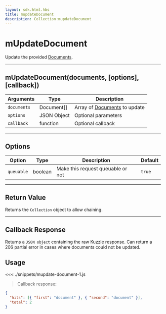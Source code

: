 ```yaml
---
layout: sdk.html.hbs
title: mupdateDocument
description: Collection:mupdateDocument
---
```


# mUpdateDocument

Update the provided [Documents](/sdk-reference/js/5/document/).

---

## mUpdateDocument(documents, [options], [callback])

| Arguments   | Type        | Description                                                   |
| ----------- | ----------- | ------------------------------------------------------------- |
| `documents` | Document[]  | Array of [Documents](/sdk-reference/js/5/document/) to update |
| `options`   | JSON Object | Optional parameters                                           |
| `callback`  | function    | Optional callback                                             |

---

## Options

| Option     | Type    | Description                       | Default |
| ---------- | ------- | --------------------------------- | ------- |
| `queuable` | boolean | Make this request queuable or not | `true`  |

---

## Return Value

Returns the `Collection` object to allow chaining.

---

## Callback Response

Returns a `JSON object` containing the raw Kuzzle response.
Can return a 206 partial error in cases where documents could not be updated.

## Usage

<<< ./snippets/mupdate-document-1.js

> Callback response:

```json
{
  "hits": [{ "first": "document" }, { "second": "document" }],
  "total": 2
}
```
